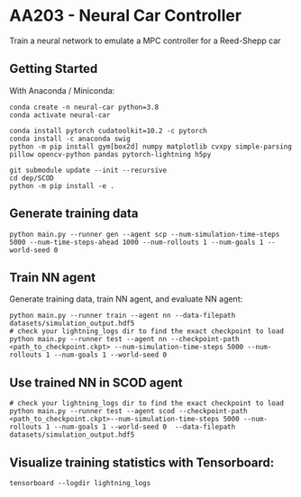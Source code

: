 # AA203 - Neural Car Controller
Train a neural network to emulate a MPC controller for a Reed-Shepp car

## Getting Started
With Anaconda / Miniconda:
```
conda create -n neural-car python=3.8
conda activate neural-car

conda install pytorch cudatoolkit=10.2 -c pytorch
conda install -c anaconda swig
python -m pip install gym[box2d] numpy matplotlib cvxpy simple-parsing pillow opencv-python pandas pytorch-lightning h5py

git submodule update --init --recursive 
cd dep/SCOD 
python -m pip install -e .
```

## Generate training data
```
python main.py --runner gen --agent scp --num-simulation-time-steps 5000 --num-time-steps-ahead 1000 --num-rollouts 1 --num-goals 1 --world-seed 0
```

## Train NN agent
Generate training data, train NN agent, and evaluate NN agent: 
```
python main.py --runner train --agent nn --data-filepath datasets/simulation_output.hdf5
# check your lightning_logs dir to find the exact checkpoint to load
python main.py --runner test --agent nn --checkpoint-path <path_to_checkpoint.ckpt> --num-simulation-time-steps 5000 --num-rollouts 1 --num-goals 1 --world-seed 0
```

## Use trained NN in SCOD agent 
```
# check your lightning_logs dir to find the exact checkpoint to load
python main.py --runner test --agent scod --checkpoint-path <path_to_checkpoint.ckpt>--num-simulation-time-steps 5000 --num-rollouts 1 --num-goals 1 --world-seed 0  --data-filepath datasets/simulation_output.hdf5 
```

## Visualize training statistics with Tensorboard: 
```
tensorboard --logdir lightning_logs
```
